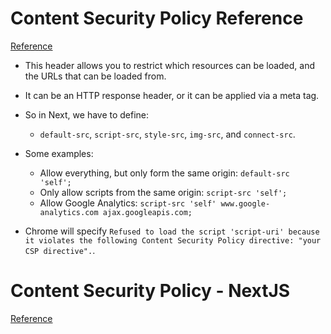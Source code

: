 # Content Security Policy Reference
[Reference](https://content-security-policy.com/)

- This header allows you to restrict which resources can be loaded, and the URLs that can be loaded from.
- It can be an HTTP response header, or it can be applied via a meta tag.
- So in Next, we have to define:
  - `default-src`, `script-src`, `style-src`, `img-src`, and `connect-src`.

- Some examples:
  - Allow everything, but only form the same origin: `default-src 'self';`
  - Only allow scripts from the same origin: `script-src 'self';`
  - Allow Google Analytics: `script-src 'self' www.google-analytics.com ajax.googleapis.com;`

- Chrome will specify `Refused to load the script 'script-uri' because it violates the following Content Security Policy directive: "your CSP directive".`.

# Content Security Policy - NextJS
[Reference](https://nextjs.org/docs/app/building-your-application/configuring/content-security-policy)
